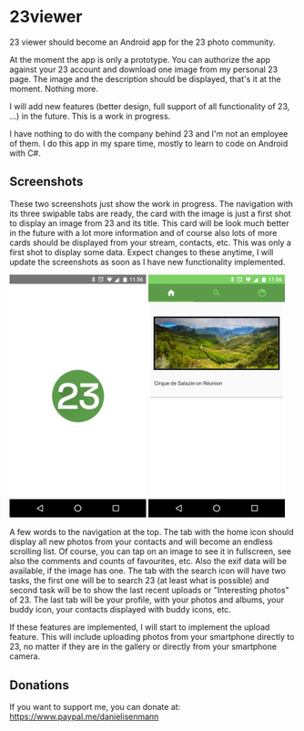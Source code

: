 # 23viewer

23 viewer should become an Android app for the 23 photo community. 

At the moment the app is only a prototype. You can authorize the app against your 23 account and download one image from my personal 23 page. The image and the description should be displayed, that's it at the moment. Nothing more.

I will add new features (better design, full support of all functionality of 23, ...) in the future. This is a work in progress.

I have nothing to do with the company behind 23 and I'm not an employee of them. I do this app in my spare time, mostly to learn to code on Android with C#.

## Screenshots

These two screenshots just show the work in progress. The navigation with its three swipable tabs are ready, the card with the image is just a first shot to display an image from 23 and its title. This card will be look much better in the future with a lot more information and of course also lots of more cards should be displayed from your stream, contacts, etc. This was only a first shot to display some data. Expect changes to these anytime, I will update the screenshots as soon as I have new functionality implemented. 

<img src="https://raw.githubusercontent.com/isenmann/23viewer/master/Splashscreen.png" width="240">
<img src="https://raw.githubusercontent.com/isenmann/23viewer/master/FirstDraft.png" width="240">

A few words to the navigation at the top. The tab with the home icon should display all new photos from your contacts and will become an endless scrolling list. Of course, you can tap on an image to see it in fullscreen, see also the comments and counts of favourites, etc. Also the exif data will be available, if the image has one. The tab with the search icon will have two tasks, the first one will be to search 23 (at least what is possible) and second task will be to show the last recent uploads or "Interesting photos" of 23. The last tab will be your profile, with your photos and albums, your buddy icon, your contacts displayed with buddy icons, etc. 

If these features are implemented, I will start to implement the upload feature. This will include uploading photos from your smartphone directly to 23, no matter if they are in the gallery or directly from your smartphone camera.

## Donations

If you want to support me, you can donate at: https://www.paypal.me/danielisenmann
